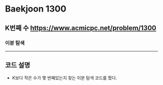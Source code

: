 Baekjoon 1300
=============
K번째 수  <https://www.acmicpc.net/problem/1300>
---------------
### 이분 탐색
- - -

## 코드 설명
- K보다 작은 수가 몇 번째있는지 찾는 이분 탐색 코드를 짰다.
